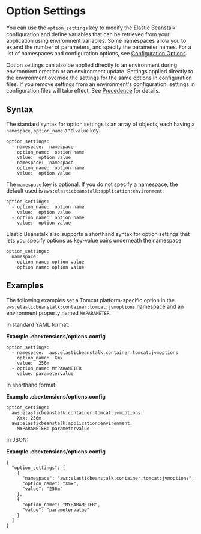 # Option Settings<a name="ebextensions-optionsettings"></a>

You can use the `option_settings` key to modify the Elastic Beanstalk configuration and define variables that can be retrieved from your application using environment variables\. Some namespaces allow you to extend the number of parameters, and specify the parameter names\. For a list of namespaces and configuration options, see [Configuration Options](command-options.md)\.

Option settings can also be applied directly to an environment during environment creation or an environment update\. Settings applied directly to the environment override the settings for the same options in configuration files\. If you remove settings from an environment's configuration, settings in configuration files will take effect\. See [Precedence](command-options.md#configuration-options-precedence) for details\.

## Syntax<a name="ebextensions-optionsettings-syntax"></a>

The standard syntax for option settings is an array of objects, each having a `namespace`, `option_name` and `value` key\.

```
option_settings:
  - namespace:  namespace
    option_name:  option name
    value:  option value
  - namespace:  namespace
    option_name:  option name
    value:  option value
```

The `namespace` key is optional\. If you do not specify a namespace, the default used is `aws:elasticbeanstalk:application:environment`:

```
option_settings:
  - option_name:  option name
    value:  option value
  - option_name:  option name
    value:  option value
```

Elastic Beanstalk also supports a shorthand syntax for option settings that lets you specify options as key\-value pairs underneath the namespace:

```
option_settings:
  namespace:
    option name: option value
    option name: option value
```

## Examples<a name="ebextensions-optionsettings-snippet"></a>

The following examples set a Tomcat platform\-specific option in the `aws:elasticbeanstalk:container:tomcat:jvmoptions` namespace and an environment property named `MYPARAMETER`\.

In standard YAML format:

**Example \.ebextensions/options\.config**  

```
option_settings:
  - namespace:  aws:elasticbeanstalk:container:tomcat:jvmoptions
    option_name:  Xmx
    value:  256m
  - option_name: MYPARAMETER
    value: parametervalue
```

In shorthand format:

**Example \.ebextensions/options\.config**  

```
option_settings:
  aws:elasticbeanstalk:container:tomcat:jvmoptions:
    Xmx: 256m
  aws:elasticbeanstalk:application:environment:
    MYPARAMETER: parametervalue
```

In JSON:

**Example \.ebextensions/options\.config**  

```
{
  "option_settings": [
    {
      "namespace": "aws:elasticbeanstalk:container:tomcat:jvmoptions",
      "option_name": "Xmx",
      "value": "256m"
    },
    {
      "option_name": "MYPARAMETER",
      "value": "parametervalue"
    }
  ]
}
```